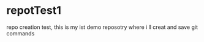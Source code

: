 # repotTest1
repo creation test,
this is my ist demo reposotry where i ll creat and save git commands

